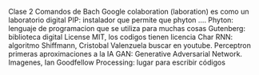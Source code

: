 Clase 2
Comandos de Bach
Google colaboration (laboration) es como un laboratorio digital
PIP: instalador que permite que phyton ....
Phyton: lenguaje de programacion que se utiliza para muchas cosas
Gutenberg: biblioteca digital
License MIT, los codigos tienen licencia
Char RNN: algoritmo
Shiffmann, Cristobal Valenzuela buscar en youtube.
Perceptron primeras aproximaciones a la IA
GAN: Generative Adversarial Network. Imagenes, Ian Goodfellow
Processing: lugar para escribir códigos
